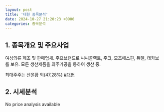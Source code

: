 ```yaml
---
layout: post
title: '대현 종목분석'
date: 2024-10-27 21:20:23 +0900
categories: 종목분석
---
```


## 1. 종목개요 및 주요사업

여성의류 제조 및 판매업체. 주요브랜드로 씨씨콜렉트, 주크, 모조에스핀, 듀엘, 데카브를 보유. 모든 생산제품을 외주가공을 통하여 생산 중. 

최대주주는 신윤황 외(47.28%)
[#대현](#)

## 2. 시세분석

No price analysis available
